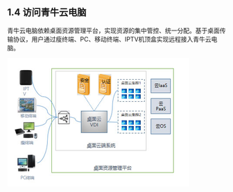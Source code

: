 ## 1.4  访问青牛云电脑

青牛云电脑依赖桌面资源管理平台，实现资源的集中管控、统一分配。基于桌面传输协议，用户通过瘦终端、PC、移动终端、IPTV机顶盒实现远程接入青牛云电脑。

![img](./img/image1.jpg)

 
